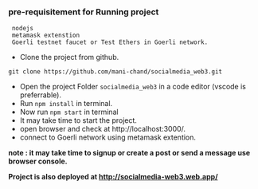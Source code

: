 ### pre-requisitement for Running project
```
 nodejs
 metamask extenstion
 Goerli testnet faucet or Test Ethers in Goerli network.
```

- Clone the project from github.
```
git clone https://github.com/mani-chand/socialmedia_web3.git
```
- Open the project Folder ```socialmedia_web3``` in a code editor (vscode is preferrable).
- Run ```npm install``` in terminal.
- Now run ```npm start``` in terminal
- It may take time to start the project.
- open browser and check at http://localhost:3000/.
- connect to Goerli network using metamask extention.

**note : it may take time to signup or create a post or send a message use browser console.**

**Project is also deployed at http://socialmedia-web3.web.app/**
